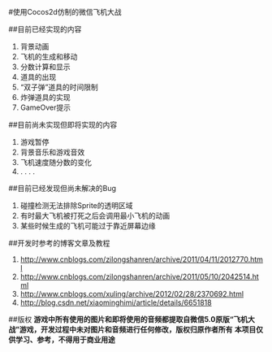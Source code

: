 #使用Cocos2d仿制的微信飞机大战

##目前已经实现的内容
1. 背景动画
2. 飞机的生成和移动
3. 分数计算和显示
4. 道具的出现
5. “双子弹”道具的时间限制
6. 炸弹道具的实现
7. GameOver提示

##目前尚未实现但即将实现的内容
1. 游戏暂停
2. 背景音乐和游戏音效
3. 飞机速度随分数的变化
4. . . . .

##目前已经发现但尚未解决的Bug
1. 碰撞检测无法排除Sprite的透明区域
2. 有时最大飞机被打死之后会调用最小飞机的动画
3. 某些时候生成的飞机可能过于靠近屏幕边缘

##开发时参考的博客文章及教程
1. http://www.cnblogs.com/zilongshanren/archive/2011/04/11/2012770.html
2. http://www.cnblogs.com/zilongshanren/archive/2011/05/10/2042514.html
3. http://www.cnblogs.com/xuling/archive/2012/02/28/2370692.html
4. http://blog.csdn.net/xiaominghimi/article/details/6651818

##版权
**游戏中所有使用的图片和即将使用的音频都提取自微信5.0原版“飞机大战”游戏，开发过程中未对图片和音频进行任何修改，版权归原作者所有**
**本项目仅供学习、参考，不得用于商业用途**